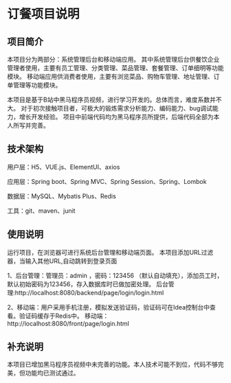 # 订餐项目说明

## 项目简介
本项目分为两部分：系统管理后台和移动端应用。
其中系统管理后台供餐饮企业管理者使用，主要有员工管理、分类管理、菜品管理、套餐管理、订单细明等功能模块。
移动端应用供消费者使用，主要有浏览菜品、购物车管理、地址管理、订单管理等功能模块。

本项目是基于B站中黑马程序员视频，进行学习开发的。总体而言，难度系数并不大。 对于初次接触项目者，可极大的锻炼需求分析能力、编码能力、bug调试能力，增长开发经验。 项目中前端代码均为黑马程序员所提供，后端代码全部为本人所写并完善。

## 技术架构
用户层：H5、VUE.js、ElementUI、axios 

应用层：Spring boot、Spring MVC、Spring Session、Spring、Lombok

数据层：MySQL、Mybatis Plus、Redis 

工具：git、maven、junit

## 使用说明
运行项目，在浏览器可进行系统后台管理和移动端页面。 本项目添加URL过滤器，当输入其他URL,自动跳转到登录页面

1、后台管理：管理员：admin ，密码：123456 （默认自动填充），添加员工时，默认初始密码为123456，存入数据库时已做加密处理。 后台管理:http://localhost:8080/backend/page/login/login.html

2、移动端：用户采用手机注册，模拟发送验证码，验证码可在Idea控制台中查看。验证码缓存于Redis中。 移动端：http://localhost:8080/front/page/login.html

## 补充说明
本项目已增加黑马程序员视频中未完善的功能。本人技术可能不到位，代码不够完美，但功能均已测试通过。
